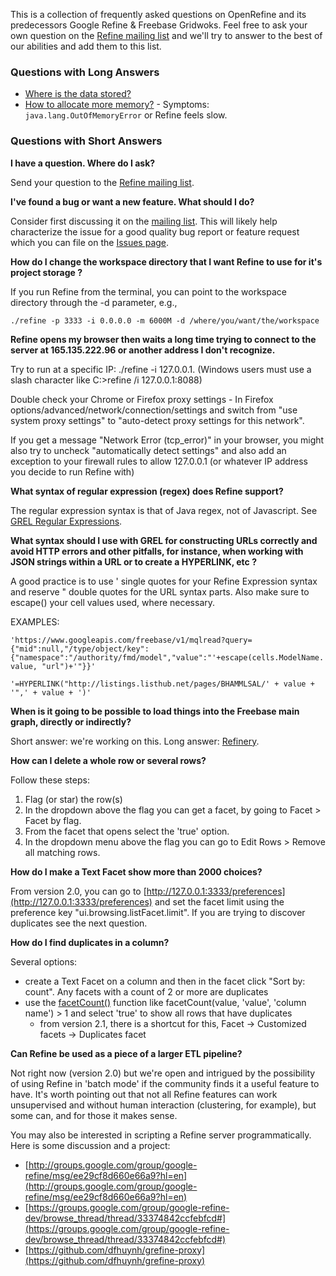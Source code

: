 This is a collection of frequently asked questions on OpenRefine and its predecessors Google Refine & Freebase Gridwoks. Feel free to ask your own question on the [Refine mailing list](http://groups.google.com/group/google-refine/) and we'll try to answer to the best of our abilities and add them to this list.

### Questions with Long Answers

* [Where is the data stored?](http://code.google.com/p/google-refine/wiki/FaqWhereIsDataStored)
* [How to allocate more memory?](wiki/FaqAllocateMoreMemory) - Symptoms: `java.lang.OutOfMemoryError` or Refine feels slow.

### Questions with Short Answers

**I have a question. Where do I ask?**

Send your question to the [Refine mailing list](http://groups.google.com/group/google-refine/).

**I've found a bug or want a new feature. What should I do?**

Consider first discussing it on the [mailing list](http://groups.google.com/group/google-refine/). This will likely help characterize the issue for a good quality bug report or feature request which you can file on the [Issues page](https://github.com/OpenRefine/OpenRefine/issues).

**How do I change the workspace directory that I want Refine to use for it's project storage ?**

If you run Refine from the terminal, you can point to the workspace directory through the -d parameter, e.g.,

`./refine -p 3333 -i 0.0.0.0 -m 6000M -d /where/you/want/the/workspace`

**Refine opens my browser then waits a long time trying to connect to the server at 165.135.222.96 or another address I don't recognize.**

Try to run at a specific IP: ./refine -i 127.0.0.1. (Windows users must use a slash character like C:>refine /i 127.0.0.1:8088)

Double check your Chrome or Firefox proxy settings - In Firefox options/advanced/network/connection/settings and switch from "use system proxy settings" to "auto-detect proxy settings for this network".

If you get a message "Network Error (tcp_error)" in your browser, you might also try to uncheck "automatically detect settings" and also add an exception to your firewall rules to allow 127.0.0.1 (or whatever IP address you decide to run Refine with)

**What syntax of regular expression (regex) does Refine support?**

The regular expression syntax is that of Java regex, not of Javascript. See [GREL Regular Expressions](http://code.google.com/p/google-refine/wiki/UnderstandingRegularExpressions).

**What syntax should I use with GREL for constructing URLs correctly and avoid HTTP errors and other pitfalls, for instance, when working with JSON strings within a URL or to create a HYPERLINK, etc ?**

A good practice is to use ' single quotes for your Refine Expression syntax and reserve " double quotes for the URL syntax parts. Also make sure to escape() your cell values used, where necessary.

EXAMPLES:

`'https://www.googleapis.com/freebase/v1/mqlread?query={"mid":null,"/type/object/key":{"namespace":"/authority/fmd/model","value":"'+escape(cells.ModelName.value, "url")+'"}}'`

`'=HYPERLINK("http://listings.listhub.net/pages/BHAMMLSAL/' + value + '",' + value + ')'`

**When is it going to be possible to load things into the Freebase main graph, directly or indirectly?**

Short answer: we're working on this. Long answer: [Refinery](http://wiki.freebase.com/wiki/Refinery).

**How can I delete a whole row or several rows?**

Follow these steps:
1. Flag (or star) the row(s)
2. In the dropdown above the flag you can get a facet, by going to Facet > Facet by flag.
3. From the facet that opens select the 'true' option.
4. In the dropdown menu above the flag you can go to Edit Rows > Remove all matching rows.

**How do I make a Text Facet show more than 2000 choices?**

From version 2.0, you can go to [http://127.0.0.1:3333/preferences](http://127.0.0.1:3333/preferences) and set the facet limit using the preference key "ui.browsing.listFacet.limit". If you are trying to discover duplicates see the next question.

**How do I find duplicates in a column?**

Several options:
* create a Text Facet on a column and then in the facet click "Sort by: count". Any facets with a count of 2 or more are duplicates
* use the [facetCount()](http://code.google.com/p/google-refine/wiki/GRELOtherFunctions) function like facetCount(value, 'value', 'column name') > 1 and select 'true' to show all rows that have duplicates
    * from version 2.1, there is a shortcut for this, Facet → Customized facets → Duplicates facet

**Can Refine be used as a piece of a larger ETL pipeline?**

Not right now (version 2.0) but we're open and intrigued by the possibility of using Refine in 'batch mode' if the community finds it a useful feature to have. It's worth pointing out that not all Refine features can work unsupervised and without human interaction (clustering, for example), but some can, and for those it makes sense.

You may also be interested in scripting a Refine server programmatically. Here is some discussion and a project:

+ [http://groups.google.com/group/google-refine/msg/ee29cf8d660e66a9?hl=en](http://groups.google.com/group/google-refine/msg/ee29cf8d660e66a9?hl=en)
+ [https://groups.google.com/group/google-refine-dev/browse_thread/thread/33374842ccfebfcd#](https://groups.google.com/group/google-refine-dev/browse_thread/thread/33374842ccfebfcd#)
+ [https://github.com/dfhuynh/grefine-proxy](https://github.com/dfhuynh/grefine-proxy)